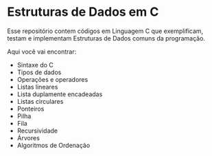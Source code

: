 # Estruturas de Dados em C

Esse repositório contem códigos em Linguagem C que exemplificam, testam e implementam Estruturas de Dados comuns da programação.

Aqui você vai encontrar:

- Sintaxe do C
- Tipos de dados
- Operações e operadores
- Listas lineares
- Lista duplamente encadeadas
- Listas circulares
- Ponteiros
- Pilha
- Fila
- Recursividade
- Árvores
- Algoritmos de Ordenação
